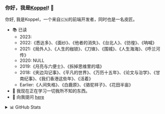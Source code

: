 ### 你好，我是[Koppel](https://zhoukunpeng.site)! 👋

你好, 我是Koppel，一个来自🇨🇳的前端开发者，同时也是一名皮匠。
- 📚 已读
  - 2023:
  - 2022:《悉达多》、《面纱》、《他者的消失》、《台北人》、《彷徨》、《呐喊》
  - 2021:《局外人》、《人生的枷锁》、《刀锋》、《围城》、《人生海海》、《呼兰河传》
  - 2020: NULL
  - 2019:《月亮与六便士》、《拆掉思维里的墙》
  - 2018:《夹边沟记事》、《平凡的世界》、《万历十五年》、《论文与治学》、《甘南纪事》、《我们香港这些年》、《活着》
  - Earlier:《人间失格》、《白鹿原》、《骆驼祥子》、《花田半亩》
- 🌱 我现在正在学习一切我所不知的东西。
- 💬 向我提问 [here](https://github.com/Koppel-Zhou/Koppel-Zhou/issues)

<details>
  <summary>📊 GitHub Stats</summary>
  <img align="top" src="https://github-readme-stats.vercel.app/api?username=Koppel-Zhou&show_icons=true&include_all_commits=true&theme=graywhite&hide_border=true" alt="Koppel's github stats" />
  <img align="top" src="https://github-readme-stats.vercel.app/api/top-langs/?username=Koppel-Zhou&layout=compact&theme=graywhite&hide_border=true" />
  <img align="top" src="https://github-readme-stats.vercel.app/api/pin/?username=Koppel-Zhou&repo=react-native-baidu-trace&theme=graywhite&hide_border=true&show_owner=true" />
</details>
